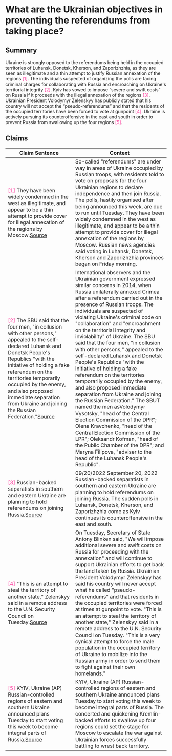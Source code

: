 # What are the Ukrainian objectives in preventing the referendums from taking place?

## Summary
Ukraine is strongly opposed to the referendums being held in the occupied territories of Luhansk, Donetsk, Kherson, and Zaporizhzhia, as they are seen as illegitimate and a thin attempt to justify Russian annexation of the regions <font color=#FF3399>[1]</font>. The individuals suspected of organizing the polls are facing criminal charges for collaborating with Russia and encroaching on Ukraine's territorial integrity <font color=#FF3399>[2]</font>. Kyiv has vowed to impose “severe and swift costs” on Russia if it proceeds with the illegal annexation of the regions <font color=#FF3399>[3]</font>. Ukrainian President Volodymyr Zelenskyy has publicly stated that his country will not accept the “pseudo-referendums” and that the residents of the occupied territories have been forced to vote at gunpoint <font color=#FF3399>[4]</font>. Ukraine is actively pursuing its counteroffensive in the east and south in order to prevent Russia from swallowing up the four regions <font color=#FF3399>[5]</font>.

## Claims
| Claim Sentence | Context |
|---|---|
|<font color=#FF3399>[1]</font> They have been widely condemned in the west as illegitimate, and appear to be a thin attempt to provide cover for illegal annexation of the regions by Moscow.<a href="https://www.theguardian.com/world/2022/sep/23/occupied-parts-of-ukraine-prepare-to-vote-on-joining-russia" target="_blank">Source</a>| So-called "referendums" are under way in areas of Ukraine occupied by Russian troops, with residents told to vote on proposals for the four Ukrainian regions to declare independence and then join Russia. The polls, hastily organised after being announced this week, are due to run until Tuesday. They have been widely condemned in the west as illegitimate, and appear to be a thin attempt to provide cover for illegal annexation of the regions by Moscow. Russian news agencies said voting in Luhansk, Donetsk, Kherson and Zaporizhzhia provinces began on Friday morning.|
|<font color=#FF3399>[2]</font> The SBU said that the four men, "in collusion with other persons," appealed to the self-declared Luhansk and Donetsk People's Republics "with the initiative of holding a fake referendum on the territories temporarily occupied by the enemy, and also proposed immediate separation from Ukraine and joining the Russian Federation."<a href="https://www.cnn.com/europe/live-news/russia-ukraine-war-news-09-26-22/h_f2a7744883db20019a786ec323c375b3" target="_blank">Source</a>| International observers and the Ukrainian government expressed similar concerns in 2014, when Russia unilaterally annexed Crimea after a referendum carried out in the presence of Russian troops. The individuals are suspected of violating Ukraine's criminal code on "collaboration" and "encroachment on the territorial integrity and inviolability" of Ukraine. The SBU said that the four men, "in collusion with other persons," appealed to the self-declared Luhansk and Donetsk People's Republics "with the initiative of holding a fake referendum on the territories temporarily occupied by the enemy, and also proposed immediate separation from Ukraine and joining the Russian Federation." The SBUT named the men asVolodymyr Vysotsky, "head of the Central Election Commission of the DPR"; Olena Kravchenko, "head of the Central Election Commission of the LPR"; Oleksandr Kofman, "head of the Public Chamber of the DPR"; and Maryna Filipova, "adviser to the head of the Luhansk People's Republic".|
|<font color=#FF3399>[3]</font> Russian-backed separatists in southern and eastern Ukraine are planning to hold referendums on joining Russia.<a href="https://www.dw.com/en/donetsk-luhansk-to-vote-on-joining-russia/video-63187598" target="_blank">Source</a>| 09/20/2022 September 20, 2022 Russian-backed separatists in southern and eastern Ukraine are planning to hold referendums on joining Russia. The sudden polls in Luhansk, Donetsk, Kherson, and Zaporizhzhia come as Kyiv continues its counteroffensive in the east and south.|
|<font color=#FF3399>[4]</font> "This is an attempt to steal the territory of another state," Zelenskyy said in a remote address to the U.N. Security Council on Tuesday.<a href="https://www.npr.org/2022/09/27/1125322026/russia-ukraine-referendums" target="_blank">Source</a>| On Tuesday, Secretary of State Antony Blinken said, "We will impose additional severe and swift costs on Russia for proceeding with the annexation" and will continue to support Ukrainian efforts to get back the land taken by Russia. Ukrainian President Volodymyr Zelenskyy has said his country will never accept what he called "pseudo-referendums" and that residents in the occupied territories were forced at times at gunpoint to vote. "This is an attempt to steal the territory of another state," Zelenskyy said in a remote address to the U.N. Security Council on Tuesday. "This is a very cynical attempt to force the male population in the occupied territory of Ukraine to mobilize into the Russian army in order to send them to fight against their own homelands."|
|<font color=#FF3399>[5]</font> KYIV, Ukraine (AP) Russian-controlled regions of eastern and southern Ukraine announced plans Tuesday to start voting this week to become integral parts of Russia.<a href="https://www.pbs.org/newshour/world/separatist-controlled-areas-in-ukraine-to-vote-on-joining-russia" target="_blank">Source</a>| KYIV, Ukraine (AP) Russian-controlled regions of eastern and southern Ukraine announced plans Tuesday to start voting this week to become integral parts of Russia. The concerted and quickening Kremlin-backed efforts to swallow up four regions could set the stage for Moscow to escalate the war against Ukrainian forces successfully battling to wrest back territory.|

